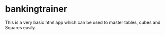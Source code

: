 # bankingtrainer
This is a very basic html app which can be used to master tables, cubes and Squares easily.

